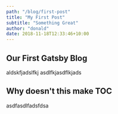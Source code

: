 ```yaml
---
path: "/blog/first-post"
title: "My First Post"
subtitle: "Something Great"
author: "donald"
date: 2018-11-18T12:33:46+10:00
---
```


## Our First Gatsby Blog

aldskfjadslfkj asdlfkjasdflkjads

## Why doesn't this make TOC

asdfasdlfadsfdsa
